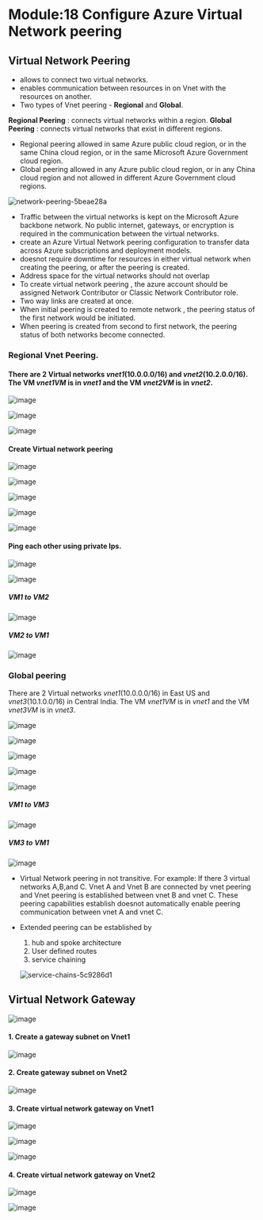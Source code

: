 # Module:18 Configure Azure Virtual Network peering

## Virtual Network Peering

- allows to connect two virtual networks.
- enables communication between resources in on Vnet with the resources on another.
- Two types of Vnet peering - __Regional__ and __Global__.

__Regional Peering__ : connects virtual networks within a region.
__Global Peering__ : connects virtual networks that exist in different regions.

- Regional peering allowed in same Azure public cloud region, or in the same China cloud region, or in the same Microsoft Azure Government cloud region.
- Global peering allowed in any Azure public cloud region, or in any China cloud region and not allowed in different Azure Government cloud regions.

![network-peering-5beae28a](https://github.com/anuja2015/AZ-104/assets/16287330/992f5041-aa5f-4bbe-a0c8-b190be1cb179)

- Traffic between the virtual networks is kept on the Microsoft Azure backbone network. No public internet, gateways, or encryption is required in the communication between the virtual networks.
- create an Azure Virtual Network peering configuration to transfer data across Azure subscriptions and deployment models.
- doesnot require downtime for resources in either virtual network when creating the peering, or after the peering is created.
- Address space for the virtual networks should not overlap
- To create virtual network peering , the azure account should be assigned Network Contributor or Classic Network Contributor role.
- Two way links are created at once.
- When initial peering is created to remote network , the peering status of the first network would be initiated.
- When peering is created from second to first network, the peering status of both networks become connected.

### Regional Vnet Peering.

#### There are 2 Virtual networks _vnet1_(10.0.0.0/16) and _vnet2_(10.2.0.0/16). The VM _vnet1VM_ is in _vnet1_ and the VM _vnet2VM_ is in _vnet2_.

![image](https://github.com/anuja2015/AZ-104/assets/16287330/c7927c2a-658d-44a8-9f02-54564159b920)

![image](https://github.com/anuja2015/AZ-104/assets/16287330/186bd89c-16ca-47e8-859c-f05c0b036709)

![image](https://github.com/anuja2015/AZ-104/assets/16287330/39636824-bed8-4d71-9907-34ab25367688)

#### Create Virtual network peering

![image](https://github.com/anuja2015/AZ-104/assets/16287330/57a12121-0ddd-4e9b-8fe0-88ab10ed9de7)

![image](https://github.com/anuja2015/AZ-104/assets/16287330/f78fd92f-2465-4f65-8a43-a9ece0a1a9a4)

![image](https://github.com/anuja2015/AZ-104/assets/16287330/f45f0128-bf45-44ea-87ad-ecef65f05846)

![image](https://github.com/anuja2015/AZ-104/assets/16287330/fc4a014a-b1a8-4e97-a0a2-d81409dd2597)

![image](https://github.com/anuja2015/AZ-104/assets/16287330/29c30cd5-3856-45b6-a632-052e46d2fb77)

#### Ping each other using private Ips.

![image](https://github.com/anuja2015/AZ-104/assets/16287330/3bc24bd8-53de-4cda-beed-6688a9952e0d)

![image](https://github.com/anuja2015/AZ-104/assets/16287330/1c07cd9f-cf98-416b-8a1c-9927d6b7093f)

##### VM1 to VM2

![image](https://github.com/anuja2015/AZ-104/assets/16287330/7e482542-161d-4937-b2cf-59b8f65230bf)

##### VM2 to VM1

![image](https://github.com/anuja2015/AZ-104/assets/16287330/c7e7adeb-ad6b-454b-8053-0d03650cbda2)


### Global peering

There are 2 Virtual networks _vnet1_(10.0.0.0/16) in East US and _vnet3_(10.1.0.0/16) in Central India. The VM _vnet1VM_ is in _vnet1_ and the VM _vnet3VM_ is in _vnet3_.

![image](https://github.com/anuja2015/AZ-104/assets/16287330/aac1db4e-463b-4849-9650-b5542ec56ed8)

![image](https://github.com/anuja2015/AZ-104/assets/16287330/00cd1dc4-46fd-4c44-a010-1bc92f49a830)

![image](https://github.com/anuja2015/AZ-104/assets/16287330/e6e33875-47de-4886-b0e1-8f5fa9ca9cf2)

![image](https://github.com/anuja2015/AZ-104/assets/16287330/947d68fc-e086-4b8f-ab37-5af7eace49e5)

![image](https://github.com/anuja2015/AZ-104/assets/16287330/a42b18be-4584-4d82-ac2d-83abf3f3f145)

##### VM1 to VM3

![image](https://github.com/anuja2015/AZ-104/assets/16287330/3350caef-4679-4acd-adb5-9db570d5ac88)

##### VM3 to VM1

![image](https://github.com/anuja2015/AZ-104/assets/16287330/cd4a6568-9ed4-40c3-8707-396ccac6918e)


- Virtual Network peering in not transitive. For example: If there 3 virtual networks A,B,and C. Vnet A and Vnet B are connected by vnet peering and  Vnet peering is established between vnet B and vnet C. These peering capabilities establish doesnot automatically enable peering communication between vnet A and vnet C.
- Extended peering can be established by
     1. hub and spoke architecture
     2. User defined routes
     3. service chaining

  ![service-chains-5c9286d1](https://github.com/anuja2015/AZ-104/assets/16287330/d5868d47-9705-4749-b268-40cc84aa507a)

## Virtual Network Gateway


![image](https://github.com/anuja2015/AZ-104/assets/16287330/351f52bc-e51c-49e9-894a-99d96e81003d)

#### 1. Create a gateway subnet on Vnet1

![image](https://github.com/anuja2015/AZ-104/assets/16287330/53ef2fca-adf4-4a0a-87c3-b8f0b438e003)

#### 2. Create gateway subnet on Vnet2

![image](https://github.com/anuja2015/AZ-104/assets/16287330/76daa948-073a-4836-9480-fb1ee5fc7ade)

#### 3. Create virtual network gateway on Vnet1

![image](https://github.com/anuja2015/AZ-104/assets/16287330/268715d2-28e9-45cd-889c-eb8cdd3894a1)

![image](https://github.com/anuja2015/AZ-104/assets/16287330/19754c0c-b8fa-498d-af61-2c29483e6715)

![image](https://github.com/anuja2015/AZ-104/assets/16287330/9a354065-4da4-4263-9e5e-a1c1e8ae733c)

#### 4. Create virtual network gateway on Vnet2

![image](https://github.com/anuja2015/AZ-104/assets/16287330/4d2a00a3-f376-4394-97cc-103c6992ca84)

![image](https://github.com/anuja2015/AZ-104/assets/16287330/126703b3-48d9-4307-96dd-59e69cc7960c)









